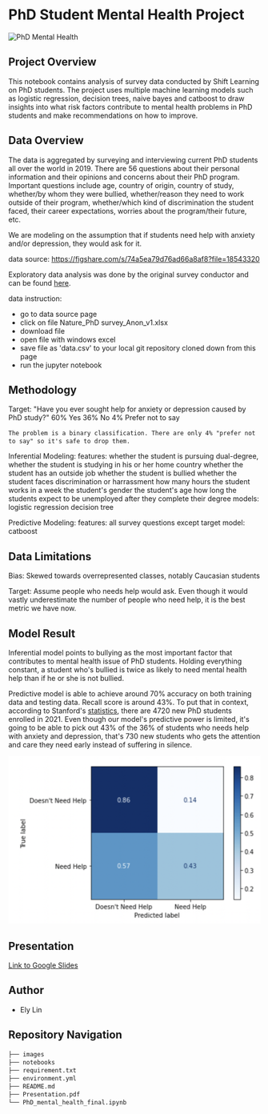 # PhD Student Mental Health Project
![PhD Mental Health](https://steemitimages.com/DQmSvy1C8BaSreRGnrJcL9qaAEn7cfCgPgcMq6f87Cwg1nQ/Capture.PNG)

## Project Overview
This notebook contains analysis of survey data conducted by Shift Learning on PhD students. The project uses multiple machine learning models such as logistic regression, decision trees, naive bayes and catboost to draw insights into what risk factors contribute to mental health problems in PhD students and make recommendations on how to improve.

## Data Overview
The data is aggregated by surveying and interviewing current PhD students all over the world in 2019. There are 56 questions about their personal information and their opinions and concerns about their PhD program. Important questions include age, country of origin, country of study, whether/by whom they were bullied, whether/reason they need to work outside of their program, whether/which kind of discrimination the student faced, their career expectations, worries about the program/their future, etc.

We are modeling on the assumption that if students need help with anxiety and/or depression, they would ask for it.

data source: https://figshare.com/s/74a5ea79d76ad66a8af8?file=18543320

Exploratory data analysis was done by the original survey conductor and can be found [here](<a href="https://figshare.com/s/74a5ea79d76ad66a8af8?file=18543281">).

data instruction:
- go to data source page
- click on file Nature_PhD survey_Anon_v1.xlsx
- download file
- open file with windows excel
- save file as 'data.csv' to your local git repository cloned down from this page
- run the jupyter notebook

## Methodology
Target:
    "Have you ever sought help for anxiety or depression caused by PhD study?"
    60% Yes
    36% No
    4%  Prefer not to say

    The problem is a binary classification. There are only 4% "prefer not to say" so it's safe to drop them.

Inferential Modeling:
    features: 
        whether the student is pursuing dual-degree, 
        whether the student is studying in his or her home country
        whether the student has an outside job
        whether the student is bullied
        whether the student faces discrimination or harrassment
        how many hours the student works in a week
        the student's gender
        the student's age
        how long the students expect to be unemployed after they complete their degree
    models: 
        logistic regression
        decision tree

Predictive Modeling:
    features: 
        all survey questions except target
    model:
        catboost

## Data Limitations
Bias: 
Skewed towards overrepresented classes, notably Caucasian students

Target:
Assume people who needs help would ask. Even though it would vastly underestimate the number of people who need help, it is the best metric we have now.


## Model Result
Inferential model points to bullying as the most important factor that contributes to mental health issue of PhD students. Holding everything constant, a student who's bullied is twice as likely to need mental health help than if he or she is not bullied.

Predictive model is able to achieve around 70% accuracy on both training data and testing data. Recall score is around 43%. To put that in context, according to Stanford's [statistics](https://irds.stanford.edu/data-findings/doctoral-degree-programs-enrollment-and-demographics), there are 4720 new PhD students enrolled in 2021. Even though our model's predictive power is limited, it's going to be able to pick out 43% of the 36% of students who needs help with anxiety and depression, that's 730 new students who gets the attention and care they need early instead of suffering in silence. 

![Confusion Matrix](images/confusion_matrix.png)

## Presentation
<a href="https://docs.google.com/presentation/d/1UEKWW3QcD-FXXRJHVrvEuB2qyd0orh3KD_VkhHripcQ/edit#slide=id.g1053504a4ff_0_865">Link to Google Slides</a>

## Author
- Ely Lin

## Repository Navigation
```
├── images
├── notebooks
├── requirement.txt
├── environment.yml
├── README.md
├── Presentation.pdf
└── PhD_mental_health_final.ipynb
```
